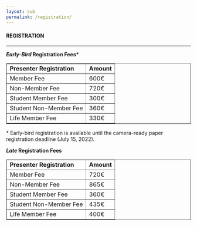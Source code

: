```yaml
---
layout: sub
permalink: /registration/
---
```


<!---<h4>REGISTRATION & PAYMENT INSTRUCTIONS</h4>-->
<h4>REGISTRATION</h4>
<hr/>

<b><i>Early-Bird</i> Registration Fees*</b><br/>
<table border=1><tr><td>
<b>Presenter Registration</b></td><td>	<b>Amount</b>
</td></tr><tr><td>Member Fee	</td><td>600&euro;
</td></tr><tr><td>Non-Member Fee	</td><td>720&euro;
</td></tr><tr><td>Student Member Fee</td><td>300&euro;
</td></tr><tr><td>Student Non-Member Fee</td><td>360&euro;
</td></tr><tr><td>Life Member Fee	</td><td>330&euro;
</td></tr></table>
* Early-bird registration is available until the camera-ready paper registration deadline (July 15, 2022).<br/>

<b><i>Late</i> Registration Fees</b><br/>
<table border=1><tr><td>
<b>Presenter Registration</b></td><td>	<b>Amount</b>
</td></tr><tr><td>Member Fee	</td><td>720&euro;
</td></tr><tr><td>Non-Member Fee	</td><td>865&euro;
</td></tr><tr><td>Student Member Fee</td><td>360&euro;
</td></tr><tr><td>Student Non-Member Fee</td><td>435&euro;
</td></tr><tr><td>Life Member Fee	</td><td>400&euro;
</td></tr></table>
 


<!---
<b>IMPORTANT</b>
<ul>
<li>	Read the following instructions and then complete the online registration form. All items are required. To avoid delay and complications, follow the instructions carefully.</li>
<li>	Pay your registration fee(s) by Credit Card or Wire Transfer.</li>
<li>	After successful payment transaction, a payment receipt will be sent to you by email.</li>
<li>	Each participant is requested to fill out the other fields in the IEEE CVent Registration system.</li>
<li>	All registered participants can attend all online conference session and download the conference proceedings.</li>
<li>	<a href="https://web.cvent.com/event/60c3ff29-dfea-4c59-a543-adcdfcadae01/summary" target=_new>Link to IEEE Membership Information.</a></li>
</ul>
<br/>

<ol>

<li><a name="1"><b>Register as a Presenter or Participant</b></a><br/>
<ol type=a>
<li>	Register as Presenter of Accepted Papers
<ul>
<li>	To get the discount for IEEE Membership, you must login with your IEEE Membership number in the registration form.</li>
<li>	For each Accepted Paper, at least one author must register and pay the full Registration Fee (see table for details) .</li>
<li>If you are registering in this category, you will enter the information for your accepted paper, including the Paper Type (Main Conference, Workshop, or Poster), 
    Paper ID (Easychair paper ID), and Paper Title. (<b>Note: If the same author registers more than 5 papers, the 6th paper is free. Do not enter and pay for 
	this 6th paper in the Cvent registration, as it is already entered in the EDAS site. This applies to one paper for every 6 papers sunmitted by the same author.</b>).</li>
<li>The deadline for registration and FULL payment for authors/presenters is (September 1, 2022 at 23:30 MST). If your full payment is not received by the deadline, your paper will be removed from the proceedings.</li>
<li>If you miss any portion of your papyment (e.g. an extra page), you may go back into the registration system and add it, even after you have completed your initial registration.</li>
</ul>
</li>

<li>	Register as a Participant
<ul><li>	To get the discount for IEEE Membership, you must login with your IEEE Membership number in the registration form.
</li><li>	If you are a student, but not an IEEE member,  you must upload a scan of your student ID card in the registration form to receive the student discount.
</li></ul>
</li></ol>
</li>
<br/>

<li><a name="2"><b>Registration and all Applicable Fees</b></a><br/>
<table border=1><tr><td>
<b>Presenter Registration</b></td><td>	<b>Amount</b>
</td></tr><tr><td>Member Fee	</td><td>600&euro;
</td></tr><tr><td>Non-Member Fee	</td><td>720&euro;
</td></tr><tr><td>Student Member Fee</td><td>300&euro;
</td></tr><tr><td>Student Non-Member Fee</td><td>360&euro;
</td></tr><tr><td>Life Member Fee	</td><td>330&euro;
</td></tr></table>
</li>
<br/>

<li><a name="3"><b>Complete the Registration Form in the CVent Registration System and submit your payment.</b></a>
<p>
After your successful registration completion, the IEEE CVent Registration System will send you an email with your payment confirmation/receipt and registration number.<br/>
Link to IEEE CVent Registration System <b>** AVAILABLE SOON **</b></p>
</li> 

</ol>

-->
